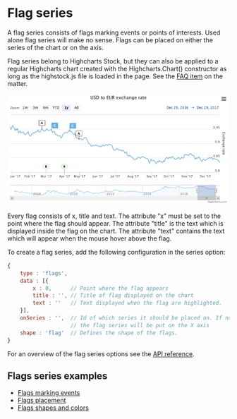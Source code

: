 # Flag series

A flag series consists of flags marking events or points of interests. Used alone flag series will make no sense. Flags can be placed on either the series of the chart or on the axis.

Flag series belong to Highcharts Stock, but they can also be applied to a regular Highcharts chart created with the Highcharts.Chart() constructor as long as the highstock.js file is loaded in the page. See the [FAQ item](https://www.highcharts.com/docs/getting-started/frequently-asked-questions#can-i-use-features-from-highstock-in-highcharts) on the matter.

![flagseries.png](flagseries.png)

Every flag consists of x, title and text. The attribute "x" must be set to the point where the flag should appear. The attribute "title" is the text which is displayed inside the flag on the chart. The attribute "text" contains the text which will appear when the mouse hover above the flag.

To create a flag series, add the following configuration in the series option:

```js
{
    type : 'flags',
    data : [{
        x : 0,      // Point where the flag appears
        title : '', // Title of flag displayed on the chart
        text : ''   // Text displayed when the flag are highlighted.
    }],
    onSeries : '',  // Id of which series it should be placed on. If not defined
                    // the flag series will be put on the X axis
    shape : 'flag'  // Defines the shape of the flags.
}
```

For an overview of the flag series options see the [API reference](https://api.highcharts.com/highstock/plotOptions.flags).

## Flags series examples

-   [Flags marking events](https://highcharts.com/stock/demo/flags-general)
-   [Flags placement](https://highcharts.com/stock/demo/flags-placement)
-   [Flags shapes and colors](https://highcharts.com/stock/demo/flags-shapes)
